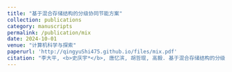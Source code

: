 ```yaml
---
title: "基于混合存储结构的分级协同节能方案"
collection: publications
category: manuscripts
permalink: /publication/mix
date: 2024-10-01
venue: "计算机科学与探索"
paperurl: 'http://qingyuShi475.github.io/files/mix.pdf'
citation: "李大平, <b>史庆宇*</b>, 唐忆滨, 胡哲琨, 高毅. 基于混合存储结构的分级协同节能方案. 计算机科学与探索, 2024, 18(10): 2690-2703."
---
```



